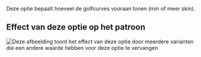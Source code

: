 Deze optie bepaalt hoeveel de golfcurves vooraan tonen (min of meer skin).

## Effect van deze optie op het patroon

![Deze afbeelding toont het effect van deze optie door meerdere varianten die een andere waarde hebben voor deze optie te vervangen](ursula_frontdip_sample.svg "Effect van deze optie op het patroon")
